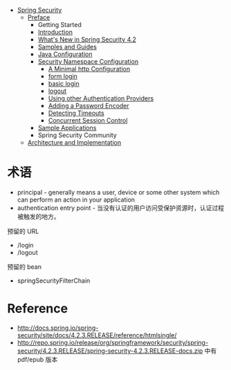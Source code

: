 - [Spring Security](/security/README.md)
  - [Preface](/security/preface/README.md)
    - Getting Started
    - [Introduction](/security/preface/introduction.md)
    - [What's New in Spring Security 4.2](/security/preface/new.md)
    - [Samples and Guides](/security/preface/samples.md)
    - [Java Configuration](/security/preface/jc.md)
    - [Security Namespace Configuration](/security/preface/ns-config/README.md)
      - [A Minimal http Configuration](/security/preface/ns-config/minimal-http.md)
      - [form login](/security/preface/ns-config/form-login.md)
      - [basic login](/security/preface/ns-config/basic-login.md)
      - [logout](/security/preface/ns-config/logout.md)
      - [Using other Authentication Providers](/security/preface/ns-config/authentication-provider.md)
      - [Adding a Password Encoder](/security/preface/ns-config/password-encoder.md)
      - [Detecting Timeouts](/security/preface/ns-config/invalid-session-url.md)
      - [Concurrent Session Control](/security/preface/ns-config/concurrency-control.md)
    - [Sample Applications](/security/preface/sample-apps.md)
    - Spring Security Community
  - [Architecture and Implementation](/security/overall-architecture/README.md)


# 术语
- principal - generally means a user, device or some other system which can perform an action in your application
- authentication entry point - 当没有认证的用户访问受保护资源时，认证过程被触发的地方。


预留的 URL
- /login
- /logout


预留的 bean
- springSecurityFilterChain


# Reference
- http://docs.spring.io/spring-security/site/docs/4.2.3.RELEASE/reference/htmlsingle/
- http://repo.spring.io/release/org/springframework/security/spring-security/4.2.3.RELEASE/spring-security-4.2.3.RELEASE-docs.zip 中有 pdf/epub 版本
